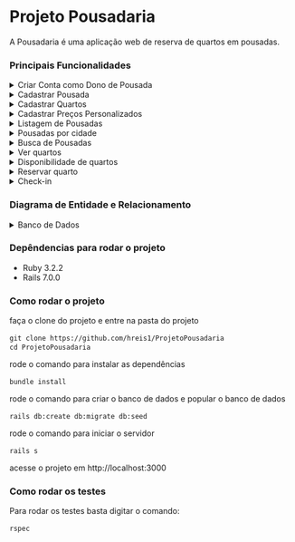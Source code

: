 # Projeto Pousadaria

A Pousadaria é uma aplicação web de reserva de quartos em pousadas.

### Principais Funcionalidades
<details>
<summary>Criar Conta como Dono de Pousada</summary>

- [X] Permitir que donos de pousadas criem uma conta fornecendo seu e-mail e senha.
</details>

<details>
<summary>Cadastrar Pousada</summary>

- [X] Permitir que donos de pousadas cadastrem sua pousada fornecendo nome fantasia, razão social, CNPJ, telefone para contato, e-mail para contato e endereço completo com endereço, bairro, estado, cidade e CEP.
- [X] Permitir que donos de pousadas cadastrem uma descrição de sua pousada, os meios de pagamentos aceitos, informar se a pousada aceita ou não pets e cadastrar um texto com políticas de uso da pousada.
- [X] Permitir que donos de pousadas cadastrem um horário padrão para check-in e check-out.
- [X] Permitir que somente os donos de pousadas editem os dados de sua própria pousada.
- [X] Não permitir que donos de pousadas excluam sua pousada.
- [X] Permitir que cada dono de pousada possua somente uma pousada cadastrada.
- [X] Permitir que donos de pousadas indiquem se sua pousada está ativa ou não na plataforma.
- [X] Não permitir que pousadas desativadas sejam listadas nas buscas para visitantes.
- [ ] Não permitir que pousadas desativadas aceitem novas reservas.
</details>

<details>
<summary>Cadastrar Quartos</summary>

- [X] Permitir que donos de pousadas cadastrem quartos em sua pousada fornecendo nome, descrição, dimensão, quantidade máxima de pessoas, valor da diária, indicação se possui banheiro próprio, indicação se possui varanda, indicação se possui ar condicionado, indicação se possui TV, indicação se possui guarda-roupas, indicação se possui cofre e indicação se é acessível para pessoas com deficiência.
- [X] Permitir que somente os donos de pousadas editem os dados dos quartos de sua própria pousada.
- [X] Não permitir que donos de pousadas excluam quartos de sua pousada.
- [X] Permitir que cada dono de pousada possua quantos quartos desejar.
- [X] Permitir que donos de pousadas indiquem se um quarto está disponível ou não para reservas.
- [X] Não permitir que quartos indisponíveis sejam listados nas buscas para visitantes.
</details>

<details>
<summary>Cadastrar Preços Personalizados</summary>

- [X] Permitir que donos de pousadas cadastrem preços personalizados para um quarto de sua pousada fornecendo uma data início, uma data fim e o valor a ser cobrado por diária durante este período.
- [X] Não permitir que donos de pousadas cadastrem preços personalizados com datas que se sobreponham.
- [X] Permitir que cada quarto possua quantos preços personalizados desejar.
- [X] Permitir que somente os donos de pousadas editem os preços personalizados de um quarto de sua própria pousada.
- [X] Permitir que donos de pousadas excluam preços personalizados de um quarto de sua pousada.
- [X] Exibir a lista de preços personalizados dentro da tela de detalhes de um quarto.
- [ ] Permitir que donos de pousadas indiquem se um preço personalizado está ativo ou não.

</details>

<details>
<summary>Listagem de Pousadas</summary>

- [X] Um visitante, não autenticado, deve ser capaz de ver todas as pousadas cadastradas no site. As pousadas devem ser exibidas na tela inicial da aplicação e devem ser separadas em 2 blocos: primeiro uma lista com as 3 pousadas mais recentes e, abaixo, o restante das pousadas cadastradas e ativas.
- [X] Para cada pousada, deve ser exibido seu nome e a cidade. Ao clicar no nome da pousada, devem ser exibidos todos os demais detalhes cadastrados pelos donos de cada estabelecimento, exceto o CNPJ e a razão social.
</details>

<details>
<summary>Pousadas por cidade</summary>

- [X] Um visitante, não autenticado, deve ter acesso, na tela inicial, a um menu de cidades onde, ao clicar em uma das cidades listadas, deve ser direcionado para uma tela onde são listadas todas as pousadas daquela cidade.
- [X] A lista de pousadas de uma cidade deve ser exibida em ordem alfabética, considerando seu nome fantasia. Ao clicar no nome de uma das pousadas, o usuário deve ter acesso à mesma tela de detalhes descrita no item anterior.
</details>

<details>
<summary>Busca de Pousadas</summary>

- [X] Um visitante, não autenticado, deve ter acesso, a partir de qualquer tela da aplicação, a um campo de busca de pousadas. O usuário deve poder buscar uma pousada pelo seu nome fantasia, pelo bairro ou pela cidade.
- [X] A tela de resultados da busca deve listar o termo informado para busca, a quantidade de registros encontrados e, caso exista, uma listagem com as pousadas encontradas.
- [X] A lista de pousadas deve ser exibida em ordem alfabética, considerando seu nome fantasia. Ao clicar no nome de uma das pousadas, o usuário deve ter acesso à mesma tela de detalhes descrita anteriormente.
- [ ] Além da busca por texto, você pode tentar criar uma página separada de busca avançada que inclua opções como: aceita pets, acessível para PcD, ar-condicionado no quarto, TV no quarto etc. Você pode usar a mesma página de resultados detalhada anteriormente para exibir as pousadas encontradas após a busca.
</details>

<details>
<summary>Ver quartos</summary>

- [X] Um visitante, não autenticado, deve poder ver todos os quartos disponíveis para uma pousada. A listagem de quartos deve ser exibida na mesma tela de detalhes de uma pousada. Para cada quarto, devem ser exibidas todas as informações cadastradas pelo dono da pousada exceto a tabela de preços por período.
</details>

<details>
<summary>Disponibilidade de quartos</summary>

- [X] Um visitante pode escolher um quarto de uma pousada e clicar em um botão para reservar. Ao tomar esta ação, o usuário será redirecionado para uma tela onde deve ver os detalhes do quarto selecionado e um formulário que solicita a data de entrada, a data de saída e a quantidade de hóspedes. Os três campos são obrigatórios. Após preenchê-los e submeter o formulário, a aplicacão deve consultar se existe disponibilidade para o período selecionado. Caso sim, deve ser informado o valor total das diárias, mas a reserva ainda não deve ser efetuada.
- [X] Caso não haja disponibilidade, uma mensagem deve ser exibida para o usuário e ele deve voltar para o formulário inicial. A quantidade de hóspedes informada deve ser usada para validar se o quarto selecionado atende à solicitacão. Em caso negativo, uma mensagem de erro deve ser exibida.
- [ ] A consulta de disponibilidade deve considerar as reservas feitas para um quarto, tanto as pendentes quanto aquelas que já estão em andamento. As reservas canceladas no entanto devem ser desconsideradas.
</details>

<details>
<summary>Reservar quarto</summary>

- [X] Um visitante pode, após verificar a disponibilidade de um quarto e obter retorno positivo, prosseguir com a reserva. Para isto, o visitante deve primeiro criar uma conta como usuário informando seu nome completo, email, CPF e senha. Este usuário é um usuário regular ou um cliente, escolha o termo que preferir, mas lembre-se de que este tipo de usuário é diferente dos donos de pousadas, com ações diferentes dentro do sistema.
- [X] Um usuário, agora autenticado, a partir do resultado positivo de disponibilidade, pode prosseguir com a reserva. Deve ser exibido um resumo com data de entrada e horário de check-in (conforme padrão da pousada), data de saída e horário de check-out (conforme padrão da pousada), o quarto escolhido e o valor total. Devem ser exibidos também os meios de pagamentos aceitos pela pousada e, por último, um botão para confirmar a reserva.
- [X] Ao confirmar sua reserva, ela deve ser armazenada no banco de dados e passa a ficar disponível tanto para o usuário, em um menu "Minhas Reservas". Cada reserva deve ser identificada por um código de 8 caracteres aleatórios, o código deve ser sempre único.
- [X] Um usuário autenticado e que já efetivou uma reserva pode cancelar esta reserva até 7 dias antes da data agendada para o check-in.
</details>

<details>
<summary>Check-in</summary>

- [X] Os usuários donos de pousadas devem ser capazes de ver as reservas agendadas através de uma opção "Reservas" no menu. Deve haver uma listagem com todas reservas de sua pousada e para cada reserva o dono da pousada deve poder ver o quarto escolhido, a data de entrada e saída, a quantidade de hóspedes e o código da reserva.
- [X] Ao acessar uma reserva, o dono da pousada deve ter a opção de realizar o check-in caso o dia atual seja igual ou maior do que o dia definido para entrada na reserva. O check-in deve alterar o status da reserva, que agora passa a ser uma estadia ativa. Devem ser registrados também o dia e a hora exatos do check-in. Todas reservas que já passaram pelo check-in devem aparecer em uma opção separada do menu chamada "Estadias Ativas".
- [X] Caso tenham se passado 2 dias desde o dia previsto para o check-in e os hóspedes não tenham feito o check-in, o dono da pousada pode cancelar a reserva, deixando o quarto disponível para novas reservas.
</details>

### Diagrama de Entidade e Relacionamento
<details>
<summary>Banco de Dados</summary>

![Diagrama de Entidade e Relacionamento](/assets/pousadaria_der.png)
</details>

### Depêndencias para rodar o projeto
- Ruby 3.2.2
- Rails 7.0.0

### Como rodar o projeto
faça o clone do projeto e entre na pasta do projeto
```
git clone https://github.com/hreis1/ProjetoPousadaria
cd ProjetoPousadaria
```
rode o comando para instalar as dependências
```
bundle install
```
rode o comando para criar o banco de dados e popular o banco de dados
```
rails db:create db:migrate db:seed
```
rode o comando para iniciar o servidor
```
rails s
```
acesse o projeto em http://localhost:3000

### Como rodar os testes
Para rodar os testes basta digitar o comando: 
```
rspec
```